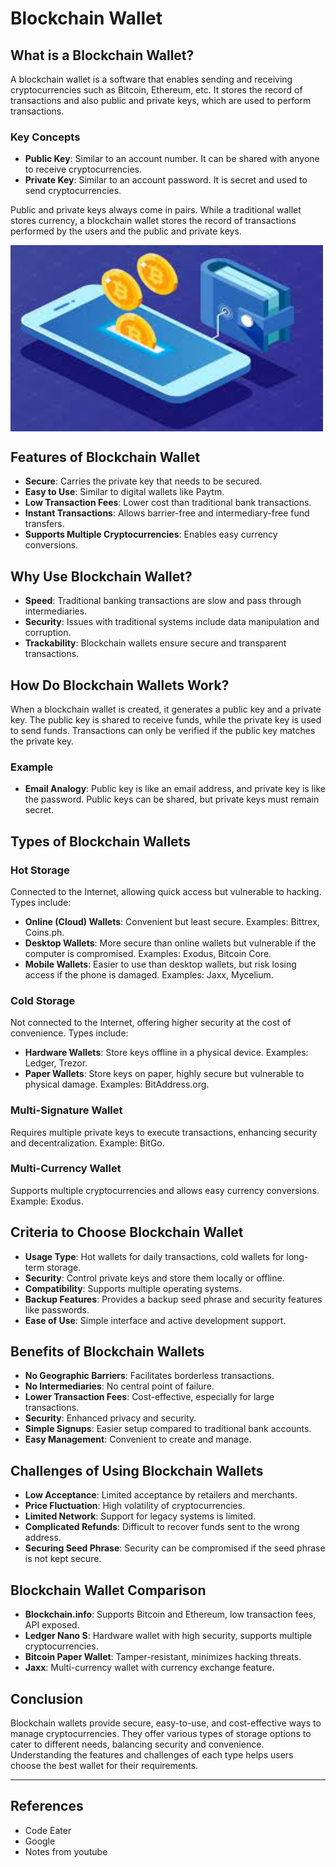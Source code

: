 # Blockchain Wallet

## What is a Blockchain Wallet?

A blockchain wallet is a software that enables sending and receiving cryptocurrencies such as Bitcoin, Ethereum, etc. It stores the record of transactions and also public and private keys, which are used to perform transactions.

### Key Concepts

- **Public Key**: Similar to an account number. It can be shared with anyone to receive cryptocurrencies.
- **Private Key**: Similar to an account password. It is secret and used to send cryptocurrencies.

Public and private keys always come in pairs. While a traditional wallet stores currency, a blockchain wallet stores the record of transactions performed by the users and the public and private keys.

<!-- ![crypto Wallet](../Images/cryptoWallets.jpeg) -->

<p>
<img src="../Images/cryptoWallets.jpeg" align ="center" width="500">
</p>

## Features of Blockchain Wallet

- **Secure**: Carries the private key that needs to be secured.
- **Easy to Use**: Similar to digital wallets like Paytm.
- **Low Transaction Fees**: Lower cost than traditional bank transactions.
- **Instant Transactions**: Allows barrier-free and intermediary-free fund transfers.
- **Supports Multiple Cryptocurrencies**: Enables easy currency conversions.

## Why Use Blockchain Wallet?

- **Speed**: Traditional banking transactions are slow and pass through intermediaries.
- **Security**: Issues with traditional systems include data manipulation and corruption.
- **Trackability**: Blockchain wallets ensure secure and transparent transactions.

## How Do Blockchain Wallets Work?

When a blockchain wallet is created, it generates a public key and a private key. The public key is shared to receive funds, while the private key is used to send funds. Transactions can only be verified if the public key matches the private key.

### Example

- **Email Analogy**: Public key is like an email address, and private key is like the password. Public keys can be shared, but private keys must remain secret.

## Types of Blockchain Wallets

### Hot Storage

Connected to the Internet, allowing quick access but vulnerable to hacking. Types include:

- **Online (Cloud) Wallets**: Convenient but least secure. Examples: Bittrex, Coins.ph.
- **Desktop Wallets**: More secure than online wallets but vulnerable if the computer is compromised. Examples: Exodus, Bitcoin Core.
- **Mobile Wallets**: Easier to use than desktop wallets, but risk losing access if the phone is damaged. Examples: Jaxx, Mycelium.

### Cold Storage

Not connected to the Internet, offering higher security at the cost of convenience. Types include:

- **Hardware Wallets**: Store keys offline in a physical device. Examples: Ledger, Trezor.
- **Paper Wallets**: Store keys on paper, highly secure but vulnerable to physical damage. Examples: BitAddress.org.

### Multi-Signature Wallet

Requires multiple private keys to execute transactions, enhancing security and decentralization. Example: BitGo.

### Multi-Currency Wallet

Supports multiple cryptocurrencies and allows easy currency conversions. Example: Exodus.

## Criteria to Choose Blockchain Wallet

- **Usage Type**: Hot wallets for daily transactions, cold wallets for long-term storage.
- **Security**: Control private keys and store them locally or offline.
- **Compatibility**: Supports multiple operating systems.
- **Backup Features**: Provides a backup seed phrase and security features like passwords.
- **Ease of Use**: Simple interface and active development support.

## Benefits of Blockchain Wallets

- **No Geographic Barriers**: Facilitates borderless transactions.
- **No Intermediaries**: No central point of failure.
- **Lower Transaction Fees**: Cost-effective, especially for large transactions.
- **Security**: Enhanced privacy and security.
- **Simple Signups**: Easier setup compared to traditional bank accounts.
- **Easy Management**: Convenient to create and manage.

## Challenges of Using Blockchain Wallets

- **Low Acceptance**: Limited acceptance by retailers and merchants.
- **Price Fluctuation**: High volatility of cryptocurrencies.
- **Limited Network**: Support for legacy systems is limited.
- **Complicated Refunds**: Difficult to recover funds sent to the wrong address.
- **Securing Seed Phrase**: Security can be compromised if the seed phrase is not kept secure.

## Blockchain Wallet Comparison

- **Blockchain.info**: Supports Bitcoin and Ethereum, low transaction fees, API exposed.
- **Ledger Nano S**: Hardware wallet with high security, supports multiple cryptocurrencies.
- **Bitcoin Paper Wallet**: Tamper-resistant, minimizes hacking threats.
- **Jaxx**: Multi-currency wallet with currency exchange feature.

## Conclusion

Blockchain wallets provide secure, easy-to-use, and cost-effective ways to manage cryptocurrencies. They offer various types of storage options to cater to different needs, balancing security and convenience. Understanding the features and challenges of each type helps users choose the best wallet for their requirements.

---

## References

- Code Eater
- Google
- Notes from youtube
